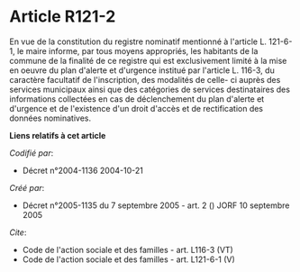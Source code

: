 # Article R121-2

En vue de la constitution du registre nominatif mentionné à l'article L. 121-6-1, le maire informe, par tous moyens
appropriés, les habitants de la commune de la finalité de ce registre qui est exclusivement limité à la mise en oeuvre du
plan d'alerte et d'urgence institué par l'article L. 116-3, du caractère facultatif de l'inscription, des modalités de celle-
ci auprès des services municipaux ainsi que des catégories de services destinataires des informations collectées en cas de
déclenchement du plan d'alerte et d'urgence et de l'existence d'un droit d'accès et de rectification des données nominatives.

**Liens relatifs à cet article**

_Codifié par_:

  - Décret n°2004-1136 2004-10-21

_Créé par_:

  - Décret n°2005-1135 du 7 septembre 2005 - art. 2 () JORF 10 septembre 2005

_Cite_:

  - Code de l'action sociale et des familles - art. L116-3 (VT)
  - Code de l'action sociale et des familles - art. L121-6-1 (V)
